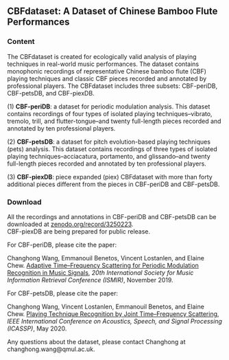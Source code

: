 <h2>CBFdataset: A Dataset of Chinese Bamboo Flute Performances</h2>

<h3>
Content
</h3>

<p>
The CBFdataset is created for ecologically valid analysis of playing techniques in real-world music performances. The dataset contains monophonic recordings of representative Chinese bamboo flute (CBF) playing techniques and classic CBF pieces recorded and annotated by professional players. The CBFdataset includes three subsets: CBF-periDB, CBF-petsDB, and CBF-piexDB.
</p>

<p>
(1) <b>CBF-periDB</b>: a dataset for periodic modulation analysis. This dataset contains recordings of four types of isolated playing techniques–vibrato, tremolo, trill, and flutter-tongue–and twenty full-length pieces recorded and annotated by ten professional players.
</p>
<p>
(2) <b>CBF-petsDB</b>: a dataset for pitch evolution-based playing techniques (pets) analysis. This dataset contains recordings of three types of isolated playing techniques–acciacatura, portamento, and glissando–and twenty full-length pieces recorded and annotated by ten professional players.
</p>
<p>
(3) <b>CBF-piexDB</b>: piece expanded (piex) CBFdataset with more than forty additional pieces different from the pieces in CBF-periDB and CBF-petsDB.
</p>

<h3>
Download
</h3>

<p>
All the recordings and annotations in CBF-periDB and CBF-petsDB can be downloaded at <a href="https://zenodo.org/record/3250223">zenodo.org/record/3250223</a>. <br>
	CBF-piexDB are being prepared for public release.
</p>

<p>
For CBF-periDB, please cite the paper:
</p>

<p>
Changhong Wang, Emmanouil Benetos, Vincent Lostanlen, and Elaine Chew. <a href="https://qmro.qmul.ac.uk/xmlui/handle/123456789/59179">
Adaptive Time–Frequency Scattering for Periodic Modulation Recognition in Music Signals</a>, <i>20th International Society
	for Music Information Retrieval Conference (ISMIR)</i>, November 2019.
</p>

<p>
For CBF-petsDB, please cite the paper:
</p>

<p>
Changhong Wang, Vincent Lostanlen, Emmanouil Benetos, and Elaine Chew. <a href="https://qmro.qmul.ac.uk/xmlui/handle/123456789/63588">
Playing Technique Recognition by Joint Time–Frequency Scattering</a>, <i>IEEE International Conference on Acoustics, Speech, and Signal Processing (ICASSP)</i>, May 2020.
</p>

<p>
Any questions about the dataset, please contact Changhong at changhong.wang@qmul.ac.uk.
</p>
